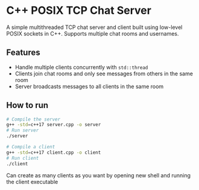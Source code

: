 # C++ POSIX TCP Chat Server

A simple multithreaded TCP chat server and client built using low-level POSIX sockets in C++. Supports multiple chat rooms and usernames.

## Features

- Handle multiple clients concurrently with `std::thread`
- Clients join chat rooms and only see messages from others in the same room
- Server broadcasts messages to all clients in the same room

## How to run
```bash
# Compile the server
g++ -std=c++17 server.cpp -o server
# Run server
./server

# Compile a client
g++ -std=c++17 client.cpp -o client
# Run client
./client
```

Can create as many clients as you want by opening new shell and running the client executable
